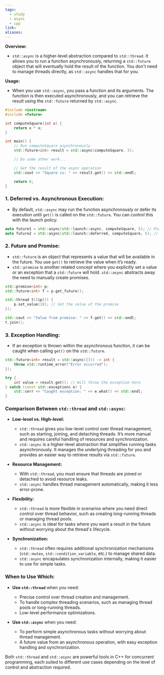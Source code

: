 ```yaml
---
tags:
  - study
  - async
  - cpp
link: 
aliases:
---
```



**Overview:**

- `std::async` is a higher-level abstraction compared to `std::thread`. It allows you to run a function asynchronously, returning a `std::future` object that will eventually hold the result of the function. You don't need to manage threads directly, as `std::async` handles that for you.

**Usage:**

- When you use `std::async`, you pass a function and its arguments. The function is then executed asynchronously, and you can retrieve the result using the `std::future` returned by `std::async`.



```cpp
#include <iostream>
#include <future>

int computeSquare(int x) {
    return x * x;
}

int main() {
    // Run computeSquare asynchronously
    std::future<int> result = std::async(computeSquare, 5);

    // Do some other work...

    // Get the result of the async operation
    std::cout << "Square is: " << result.get() << std::endl;

    return 0;
}

```



### **1. Deferred vs. Asynchronous Execution:**

- By default, `std::async` may run the function asynchronously or defer its execution until `get()` is called on the `std::future`. You can control this with the launch policy:


```cpp
auto future1 = std::async(std::launch::async, computeSquare, 5); // Force async execution
auto future2 = std::async(std::launch::deferred, computeSquare, 5); // Deferred execution

```

### **2. Future and Promise:**

- `std::future` is an object that represents a value that will be available in the future. You use `get()` to retrieve the value when it’s ready.
- `std::promise` is another related concept where you explicitly set a value or an exception that a `std::future` will hold. `std::async` abstracts away the need to manually create promises.


```cpp
std::promise<int> p;
std::future<int> f = p.get_future();

std::thread t([&p]() {
    p.set_value(10); // Set the value of the promise
});

std::cout << "Value from promise: " << f.get() << std::endl;
t.join();

```


### **3. Exception Handling:**

- If an exception is thrown within the asynchronous function, it can be caught when calling `get()` on the `std::future`.


```cpp
std::future<int> result = std::async([]() -> int {
    throw std::runtime_error("Error occurred");
});

try {
    int value = result.get(); // Will throw the exception here
} catch (const std::exception& e) {
    std::cerr << "Caught exception: " << e.what() << std::endl;
}

```


### **Comparison Between `std::thread` and `std::async`:**

- **Low-level vs. High-level:**
    
    - `std::thread` gives you low-level control over thread management, such as starting, joining, and detaching threads. It’s more manual and requires careful handling of resources and synchronization.
    - `std::async` is a higher-level abstraction that simplifies running tasks asynchronously. It manages the underlying threading for you and provides an easier way to retrieve results via `std::future`.
- **Resource Management:**
    
    - With `std::thread`, you must ensure that threads are joined or detached to avoid resource leaks.
    - `std::async` handles thread management automatically, making it less error-prone.
- **Flexibility:**
    
    - `std::thread` is more flexible in scenarios where you need direct control over thread behavior, such as creating long-running threads or managing thread pools.
    - `std::async` is ideal for tasks where you want a result in the future without worrying about the thread's lifecycle.
- **Synchronization:**
    
    - `std::thread` often requires additional synchronization mechanisms (`std::mutex`, `std::condition_variable`, etc.) to manage shared data.
    - `std::async` encapsulates synchronization internally, making it easier to use for simple tasks.

### **When to Use Which:**

- **Use `std::thread`** when you need:
    
    - Precise control over thread creation and management.
    - To handle complex threading scenarios, such as managing thread pools or long-running threads.
    - Low-level performance optimizations.
- **Use `std::async`** when you need:
    
    - To perform simple asynchronous tasks without worrying about thread management.
    - A future value from an asynchronous operation, with easy exception handling and synchronization.

Both `std::thread` and `std::async` are powerful tools in C++ for concurrent programming, each suited to different use cases depending on the level of control and abstraction required.




























